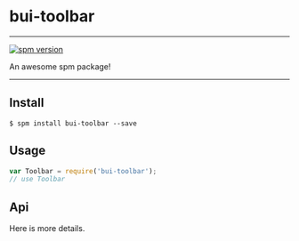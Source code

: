 # bui-toolbar

---

[![spm version](http://spmjs.io/badge/bui-toolbar)](http://spmjs.io/package/bui-toolbar)

An awesome spm package!

---

## Install

```
$ spm install bui-toolbar --save
```

## Usage

```js
var Toolbar = require('bui-toolbar');
// use Toolbar
```

## Api

Here is more details.

